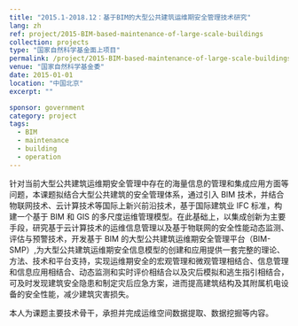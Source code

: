 ```yaml
---
title: "2015.1-2018.12：基于BIM的大型公共建筑运维期安全管理技术研究"
lang: zh
ref: project/2015-BIM-based-maintenance-of-large-scale-buildings
collection: projects
type: "国家自然科学基金面上项目"
permalink: /project/2015-BIM-based-maintenance-of-large-scale-buildings
venue: "国家自然科学基金委"
date: 2015-01-01
location: "中国北京"
excerpt: ""

sponsor: government
category: project
tags: 
  - BIM
  - maintenance
  - building
  - operation
---
```


针对当前大型公共建筑运维期安全管理中存在的海量信息的管理和集成应用方面等问题，本课题拟结合大型公共建筑的安全管理体系，通过引入 BIM 技术，并结合物联网技术、云计算技术等国际上新兴前沿技术，基于国际建筑业 IFC 标准，构建一个基于 BIM 和 GIS 的多尺度运维管理模型。在此基础上，以集成创新为主要手段，研究基于云计算技术的运维信息管理以及基于物联网的安全性能动态监测、评估与预警技术，开发基于 BIM 的大型公共建筑运维期安全管理平台（BIM-SMP）,为大型公共建筑运维期安全信息模型的创建和应用提供一套完整的理论、方法、技术和平台支持，实现运维期安全的宏观管理和微观管理相结合、信息管理和信息应用相结合、动态监测和实时评价相结合以及灾后模拟和逃生指引相结合，可及时发现建筑安全隐患和制定灾后应急方案，进而提高建筑结构及其附属机电设备的安全性能，减少建筑灾害损失。 

本人为课题主要技术骨干，承担并完成运维空间数据提取、数据挖掘等内容。